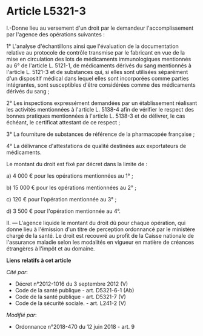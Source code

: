 # Article L5321-3

I.-Donne lieu au versement d'un droit par le demandeur l'accomplissement par l'agence des opérations suivantes : 

1° L'analyse d'échantillons ainsi que l'évaluation de la documentation relative au protocole de contrôle transmise par le
fabricant en vue de la mise en circulation des lots de médicaments immunologiques mentionnés au 6° de l'article L. 5121-1, de
médicaments dérivés du sang mentionnés à l'article L. 5121-3 et de substances qui, si elles sont utilisées séparément d'un
dispositif médical dans lequel elles sont incorporées comme parties intégrantes, sont susceptibles d'être considérées comme
des médicaments dérivés du sang ; 

2° Les inspections expressément demandées par un établissement réalisant les activités mentionnées à l'article L. 5138-4 afin
de vérifier le respect des bonnes pratiques mentionnées à l'article L. 5138-3 et de délivrer, le cas échéant, le certificat
attestant de ce respect ; 

3° La fourniture de substances de référence de la pharmacopée française ; 

4° La délivrance d'attestations de qualité destinées aux exportateurs de médicaments. 

Le montant du droit est fixé par décret dans la limite de : 

a) 4 000 € pour les opérations mentionnées au 1° ; 

b) 15 000 € pour les opérations mentionnées au 2° ; 

c) 120 € pour l'opération mentionnée au 3° ; 

d) 3 500 € pour l'opération mentionnée au 4°. 

II. ― L'agence liquide le montant du droit dû pour chaque opération, qui donne lieu à l'émission d'un titre de perception
ordonnancé par le ministère chargé de la santé. Le droit est recouvré au profit de la Caisse nationale de l'assurance maladie
selon les modalités en vigueur en matière de créances étrangères à l'impôt et au domaine.

**Liens relatifs à cet article**

_Cité par_:

  - Décret n°2012-1016 du 3 septembre 2012 (V)
  - Code de la santé publique - art. D5321-6-1 (Ab)
  - Code de la santé publique - art. D5321-7 (V)
  - Code de la sécurité sociale. - art. L241-2 (V)

_Modifié par_:

  - Ordonnance n°2018-470 du 12 juin 2018 - art. 9

